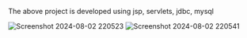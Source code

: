 The above project is developed using jsp, servlets, jdbc, mysql


![Screenshot 2024-08-02 220523](https://github.com/user-attachments/assets/b3891ffd-27a8-42ee-91d4-0bebc52329a7)
![Screenshot 2024-08-02 220541](https://github.com/user-attachments/assets/55aa0d58-e69e-4ede-9821-50086c0002a6)
